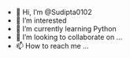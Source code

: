 - 👋 Hi, I’m @Sudipta0102
- 👀 I’m interested 
- 🌱 I’m currently learning Python
- 💞️ I’m looking to collaborate on ...
- 📫 How to reach me ...

<!---
Sudipta0102/Sudipta0102 is a ✨ special ✨ repository because its `README.md` (this file) appears on your GitHub profile.
You can click the Preview link to take a look at your changes.
--->
